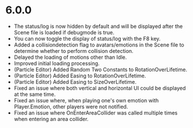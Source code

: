 # 6.0.0
- The status/log is now hidden by default and will be displayed after the Scene file is loaded if debugmode is true.
- You can now toggle the display of status/log with the F8 key.
- Added a collisiondetection flag to avatars/emotions in the Scene file to determine whether to perform collision detection.
- Delayed the loading of motions other than Idle.
- Improved initial loading processing.
- (Particle Editor) Added Random Two Constants to RotationOverLifetime.
- (Particle Editor) Added Easing to RotationOverLifetime.
- (Particle Editor) Added Easing to SizeOverLifetime.
- Fixed an issue where both vertical and horizontal UI could be displayed at the same time.
- Fixed an issue where, when playing one's own emotion with Player.Emotion, other players were not notified.
- Fixed an issue where OnEnterAreaCollider was called multiple times when entering an area collider.